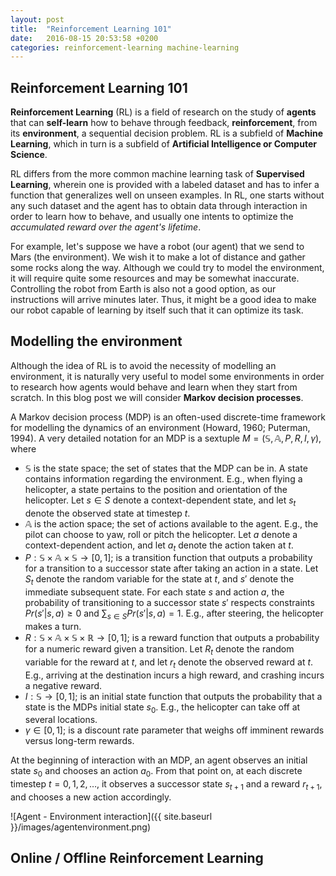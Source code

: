 ```yaml
---
layout: post
title:  "Reinforcement Learning 101"
date:   2016-08-15 20:53:58 +0200
categories: reinforcement-learning machine-learning
---
```



## Reinforcement Learning 101 ##

**Reinforcement Learning** (RL) is a field of research on the study of **agents** that can **self-learn** how to behave through feedback, **reinforcement**, from its **environment**, a sequential decision problem. RL is a subfield of **Machine Learning**, which in turn is a subfield of **Artificial Intelligence or Computer Science**. 

RL differs from the more common machine learning task of **Supervised Learning**, wherein one is provided with a labeled dataset and has to infer a function that generalizes well on unseen examples. In RL, one starts without any such dataset and the agent has to obtain data through interaction in order to learn how to behave, and usually one intents to optimize the *accumulated reward over the agent's lifetime*.

For example, let's suppose we have a robot (our agent) that we send to Mars (the environment). We wish it to make a lot of distance and gather some rocks along the way. Although we could try to model the environment, it will require quite some resources and may be somewhat inaccurate. Controlling the robot from Earth is also not a good option, as our instructions will arrive minutes later. Thus, it might be a good idea to make our robot capable of learning by itself such that it can optimize its task.



## Modelling the environment ##

Although the idea of RL is to avoid the necessity of modelling an environment, it is naturally very useful to model some environments in order to research how agents would behave and learn when they start from scratch. In this blog post we will consider **Markov decision processes**.

A Markov decision process (MDP) is an often-used discrete-time framework for modelling the dynamics of an environment (Howard, 1960; Puterman, 1994). A very detailed notation for an MDP is a sextuple $M = (\mathbb{S}, \mathbb{A}, P, R, I, \gamma)$, where


- $\mathbb{S}$ is the state space; the set of states that the MDP can be in. A state contains information regarding the environment. E.g., when flying a helicopter, a state pertains to the position and orientation of the helicopter. Let $s \in S$ denote a context-dependent state, and let $s_t$ denote the observed state at timestep $t$.
- $\mathbb{A}$ is the action space; the set of actions available to the agent. E.g., the pilot can choose to yaw, roll or pitch the helicopter. Let $a$ denote a context-dependent action, and let $a_t$ denote the action taken at $t$.
- $P : \mathbb{S} \times \mathbb{A} \times \mathbb{S} \to [0, 1]$; is a transition function that outputs a probability for a transition to a successor state after taking an action in a state. Let $S_t$ denote the random variable for the state at $t$, and $s'$ denote the immediate subsequent state. For each state $s$ and action $a$, the probability of transitioning to a successor state $s'$ respects constraints $Pr(s' | s, a) \geq 0$ and $\sum_{s \in S} Pr(s' | s, a) = 1$. E.g., after steering, the helicopter makes a turn.
- $R : \mathbb{S} \times \mathbb{A} \times \mathbb{S} \times \mathbb{R} \to [0, 1]$; is a reward function that outputs a probability for a numeric reward given a transition. Let $R_t$ denote the random variable for the reward at $t$, and let $r_t$ denote the observed reward at $t$. E.g., arriving at the destination incurs a high reward, and crashing incurs a negative reward.
- $I : \mathbb{S} \to [0, 1]$; is an initial state function that outputs the probability that a state is the MDPs initial state $s_0$. E.g., the helicopter can take off at several locations.
- $\gamma \in [0, 1]$; is a discount rate parameter that weighs off imminent rewards versus long-term rewards.


At the beginning of interaction with an MDP, an agent observes an initial state $s_0$ and chooses an action $a_0$. From that point on, at each discrete timestep $t = 0, 1, 2, \hdots$, it observes a successor state $s_{t+1}$ and a reward $r_{t+1}$, and chooses a new action accordingly.


![Agent - Environment interaction]({{ site.baseurl }}/images/agentenvironment.png)




## Online / Offline Reinforcement Learning ##




<!--
I, myself, find RL very interesting as it tackles two main challenges in machine learning:
1. If no model of the problem is available, we can learn t


Thus, RL addresses problems for which one does not have an accurate model as it may have been too costy or simply impossible to get.

For example, a robot on Mars






Throughout the years, various environments, or **problems**, have been considered and developed various algorithms that cultivate agents, or **solutions**.

-->